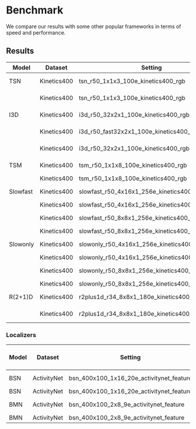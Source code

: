 # Benchmark

We compare our results with some other popular frameworks in terms of speed and performance.

## Results

| Model      | Dataset     | Setting  | Framework     | Iter time | Memory | log |
| ---------- | ----------- | -------- | ------------- | --------- | ------ | ---------- |
| TSN        | Kinetics400 | tsn_r50_1x1x3_100e_kinetics400_rgb | mmaction-lite |0.2966(0.0030)|8339|            |
|            | Kinetics400 | tsn_r50_1x1x3_100e_kinetics400_rgb | open-mmaction |0.3659(0.0102)|8245|            |
| I3D        | Kinetics400 | i3d_r50_32x2x1_100e_kinetics400_rgb| mmaction-lite |0.4528(0.1458)|5169|            |
|            | Kinetics400 | i3d_r50_fast32x2x1_100e_kinetics400_rgb| mmaction-lite |0.3886(0.3733)|5169|            |
|            | Kinetics400 | i3d_r50_32x2x1_100e_kinetics400_rgb| open-mmaction |0.5873(0.0867)|5065|            |
| TSM        | Kinetics400 | tsm_r50_1x1x8_100e_kinetics400_rgb | mmaction-lite |0.3052(0.0095)|7077|            |
|            | Kinetics400 | tsm_r50_1x1x8_100e_kinetics400_rgb | HAN           |0.3843(0.0143)|9337|            |
| Slowfast   | Kinetics400 | slowfast_r50_4x16x1_256e_kinetics400_rgb(video) | mmaction-lite |0.80|6203|ready|
|            | Kinetics400 | slowfast_r50_4x16x1_256e_kinetics400_rgb(video) | PySlowfast    |1.40|6850|ready|
|            | Kinetics400 | slowfast_r50_8x8x1_256e_kinetics400_rgb(video) | mmaction-lite |1.05|9062|ready|
|            | Kinetics400 | slowfast_r50_8x8x1_256e_kinetics400_rgb(video) | PySlowfast |1.41|10230|ready|
| Slowonly   | Kinetics400 | slowonly_r50_4x16x1_256e_kinetics400_rgb(video) | mmaction-lite |0.30|3158|ready|
|            | Kinetics400 | slowonly_r50_4x16x1_256e_kinetics400_rgb(video)| PySlowfast    |1.03|3481|ready|
|            | Kinetics400 | slowonly_r50_8x8x1_256e_kinetics400_rgb(video) | mmaction-lite |0.50|5820|ready|
|            | Kinetics400 | slowonly_r50_8x8x1_256e_kinetics400_rgb(video)| PySlowfast    |1.29|6400|ready|
| R(2+1)D    | Kinetics400 | r2plus1d_r34_8x8x1_180e_kinetics400_rgb(frame) | mmaction-lite |0.48|3998|ready|
|            | Kinetics400 | r2plus1d_r34_8x8x1_180e_kinetics400_rgb(frame) | mmaction-lite |1.29|12974|ready|


### Localizers

| Model      | Dataset     | Setting  | Framework     | Iter time | Memory | ckpt & log |
| ---------- | ----------- | -------- | ------------- | --------- | ------ | ---------- |
| BSN       | ActivityNet | bsn_400x100_1x16_20e_activitynet_feature | mmaction-lite |0.074(TEM)+0.040(PEM)|41(TEM)+25(PEM)|            |
| BSN       | ActivityNet | bsn_400x100_1x16_20e_activitynet_feature | [repo](https://github.com/wzmsltw/BSN-boundary-sensitive-network.pytorch) |0.101(TEM)+0.040(PEM)|54(TEM)+34(PEM)|            |
| BMN       | ActivityNet | bsn_400x100_2x8_9e_activitynet_feature | mmaction-lite |3.27|5420|            |
| BMN       | ActivityNet | bsn_400x100_2x8_9e_activitynet_feature | [repo](https://github.com/JJBOY/BMN-Boundary-Matching-Network) |3.30|5780|            |
